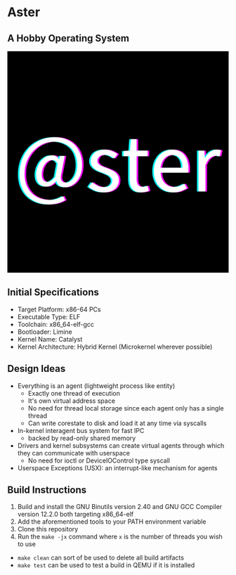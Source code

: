 # Aster
## A Hobby Operating System

![Aster logo](admin/@ster.png)

Initial Specifications
-----------------------
- Target Platform: x86-64 PCs
- Executable Type: ELF
- Toolchain: x86_64-elf-gcc
- Bootloader: Limine
- Kernel Name: Catalyst
- Kernel Architecture: Hybrid Kernel (Microkernel wherever possible)

Design Ideas
-------------
- Everything is an agent (lightweight process like entity)
  - Exactly one thread of execution
  - It's own virtual address space
  - No need for thread local storage since each agent only has a single thread
  - Can write corestate to disk and load it at any time via syscalls
- In-kernel interagent bus system for fast IPC 
  - backed by read-only shared memory
- Drivers and kernel subsystems can create virtual agents through which they can communicate with userspace
  - No need for ioctl or DeviceIOControl type syscall
- Userspace Exceptions (USX): an interrupt-like mechanism for agents


Build Instructions
-------------------
1. Build and install the GNU Binutils version 2.40 and GNU GCC Compiler version 12.2.0 both targeting x86_64-elf
2. Add the aforementioned tools to your PATH environment variable
3. Clone this repository
4. Run the `make -jx` command where `x` is the number of threads you wish to use

- `make clean` can sort of be used to delete all build artifacts
- `make test` can be used to test a build in QEMU if it is installed